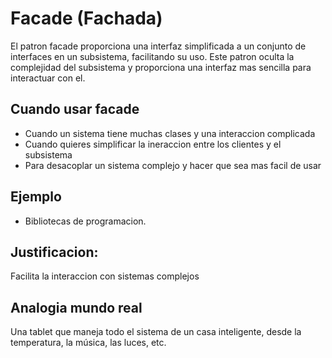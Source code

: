 # Facade (Fachada)
El patron facade proporciona una interfaz simplificada a un conjunto de interfaces en un subsistema, facilitando su uso. Este patron oculta la complejidad del subsistema y proporciona una interfaz mas sencilla para interactuar con el.

## Cuando usar facade

- Cuando un sistema tiene muchas clases y una interaccion complicada
- Cuando quieres simplificar la ineraccion entre los clientes y el subsistema
- Para desacoplar un sistema complejo y hacer que sea mas facil de usar

## Ejemplo

- Bibliotecas de programacion.

## Justificacion: 
Facilita la interaccion con sistemas complejos


## Analogia mundo real
Una tablet que maneja todo el sistema de un casa inteligente, desde la temperatura, la música, las luces, etc.